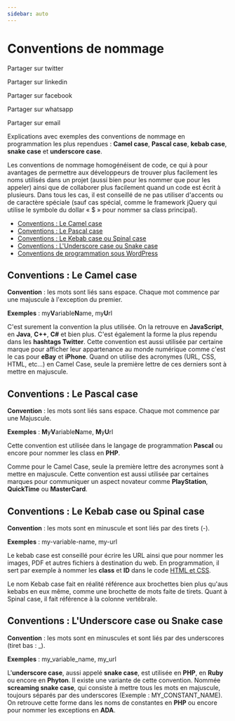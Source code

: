 ```yaml
---
sidebar: auto
---
```

# Conventions de nommage

Partager sur twitter

Partager sur linkedin

Partager sur facebook

Partager sur whatsapp

Partager sur email

Explications avec exemples des conventions de nommage en programmation les plus rependues : **Camel case**, **Pascal case**, **kebab case**, **snake case** et **underscore case**.

Les conventions de nommage homogénéisent de code, ce qui à pour avantages de permettre aux développeurs de trouver plus facilement les noms utilisés dans un projet (aussi bien pour les nommer que pour les appeler) ainsi que de collaborer plus facilement quand un code est écrit à plusieurs. Dans tous les cas, il est conseillé de ne pas utiliser d'accents ou de caractère spéciale (sauf cas spécial, comme le framework jQuery qui utilise le symbole du dollar « $ » pour nommer sa class principal).

-   [Conventions : Le Camel case](https://wprock.fr/blog/conventions-nommage-programmation/#Conventions-Le-Camel-case)
-   [Conventions : Le Pascal case](https://wprock.fr/blog/conventions-nommage-programmation/#Conventions-Le-Pascal-case)
-   [Conventions : Le Kebab case ou Spinal case](https://wprock.fr/blog/conventions-nommage-programmation/#Conventions-Le-Kebab-case-ou-Spinal-case)
-   [Conventions : L'Underscore case ou Snake case](https://wprock.fr/blog/conventions-nommage-programmation/#Conventions-LrsquoUnderscore-case-ou-Snake-case)
-   [Conventions de programmation sous WordPress](https://wprock.fr/blog/conventions-nommage-programmation/#Conventions-de-programmation-sous-WordPress)

Conventions : Le Camel case
---------------------------

**Convention** : les mots sont liés sans espace. Chaque mot commence par une majuscule à l'exception du premier.

**Exemples** : my**V**ariable**N**ame, my**U**rl

C'est surement la convention la plus utilisée. On la retrouve en **JavaScript**, en **Java**, **C++**, **C#** et bien plus. C'est également la forme la plus rependu dans les **hashtags Twitter**. Cette convention est aussi utilisée par certaine marque pour afficher leur appartenance au monde numérique comme c'est le cas pour **eBay** et **iPhone**. Quand on utilise des acronymes (URL, CSS, HTML, etc...) en Camel Case, seule la première lettre de ces derniers sont à mettre en majuscule.

Conventions : Le Pascal case
----------------------------

**Convention** : les mots sont liés sans espace. Chaque mot commence par une Majuscule.

**Exemples** : **M**y**V**ariable**N**ame, **M**y**U**rl

Cette convention est utilisée dans le langage de programmation **Pascal** ou encore pour nommer les class en **PHP**.

Comme pour le Camel Case, seule la première lettre des acronymes sont à mettre en majuscule. Cette convention est aussi utilisée par certaines marques pour communiquer un aspect novateur comme **PlayStation**, **QuickTime** ou **MasterCard**.

Conventions : Le Kebab case ou Spinal case
------------------------------------------

**Convention** : les mots sont en minuscule et sont liés par des tirets (-).

**Exemples** : my-variable-name, my-url

Le kebab case est conseillé pour écrire les URL ainsi que pour nommer les images, PDF et autres fichiers à destination du web. En programmation, il sert par exemple à nommer les **class** et **ID** dans le code [HTML et CSS](https://wprock.fr/blog-cat/html-css/).

Le nom Kebab case fait en réalité référence aux brochettes bien plus qu'aus kebabs en eux même, comme une brochette de mots faite de tirets. Quant à Spinal case, il fait référence à la colonne vertébrale.

Conventions : L'Underscore case ou Snake case
---------------------------------------------

**Convention** : les mots sont en minuscules et sont liés par des underscores (tiret bas : _).

**Exemples** : my_variable_name, my_url

L'**underscore case**, aussi appelé **snake case**, est utilisée en **PHP**, en **Ruby** ou encore en **Phyton**. Il existe une variante de cette convention. Nommée **screaming snake case**, qui consiste à mettre tous les mots en majuscule, toujours séparés par des underscores (Exemple : MY_CONSTANT_NAME). On retrouve cette forme dans les noms de constantes en **PHP** ou encore pour nommer les exceptions en **ADA**.